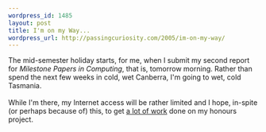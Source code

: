 ```yaml
--- 
wordpress_id: 1485
layout: post
title: I'm on my Way...
wordpress_url: http://passingcuriosity.com/2005/im-on-my-way/
---
```

The mid-semester holiday starts, for me, when I submit my second report for <span style="font-style: italic;">Milestone Papers in Computing</span>, that is, tomorrow morning. Rather than spend the next few weeks in cold, wet Canberra, I'm going to wet, cold Tasmania.<br /><br />While I'm there, my Internet access will be rather limited and I hope, in-spite (or perhaps because of) this, to get <a href="http://labelledtableaux.blogspot.com/2005/06/goals-motivation-of-procrastination.html">a lot of work</a> done on my honours project.
